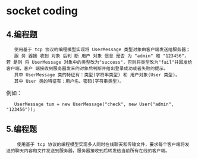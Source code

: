 # socket coding
## 4.编程题

       使用基于 tcp 协议的编程模型实现将 UserMessage 类型对象由客户端发送给服务器；
       服 务 器接 收到 对象 后判 断 用户 对象 信息 是否 为 "admin" 和 "123456"， 若 是则 将 UserMessage 对象中的类型改为"success"，否则将类型改为"fail"并回发给客户端，客户 端接收到服务器发来的对象后判断并给出登录成功或者失败的提示。
       其中 UserMessage 类的特征有：类型(字符串类型) 和 用户对象(User 类型)。
       其中 User 类的特征有：用户名、密码(字符串类型)。

   例如：
       
       UserMessage tum = new UserMessage("check", new User("admin", "123456"));

## 5.编程题

        使用基于 tcp 协议的编程模型实现多人同时在线聊天和传输文件，要求每个客户端将发 送的聊天内容和文件发送到服务器，服务器接收到后转发给当前所有在线的客户端。
        
        
        
        
        
        
        
        